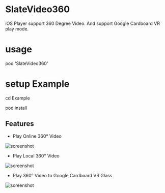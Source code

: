 # SlateVideo360
iOS Player support 360 Degree Video. And support Google Cardboard VR play mode.

# usage
pod 'SlateVideo360'

# setup Example
cd Example

pod install

## Features

* Play Online 360° Video

![screenshot](https://github.com/hanton/HTY360Player/raw/master/Screenshot/PlayOnlineVideo.gif)

* Play Local 360° Video

![screenshot](https://github.com/hanton/HTY360Player/raw/master/Screenshot/PlayLocalVideo.gif)

* Play 360° Video to Google Cardboard VR Glass

![screenshot](http://7b1gcw.com1.z0.glb.clouddn.com/cardboard.png)

